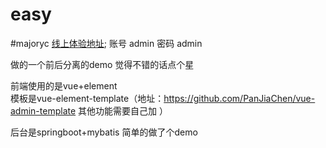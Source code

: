 # easy

#majoryc
[线上体验地址](http://47.105.230.85);
账号 admin
密码 admin


做的一个前后分离的demo
觉得不错的话点个星

前端使用的是vue+element   
模板是vue-element-template（地址：https://github.com/PanJiaChen/vue-admin-template 其他功能需要自己加 ）

后台是springboot+mybatis
简单的做了个demo
